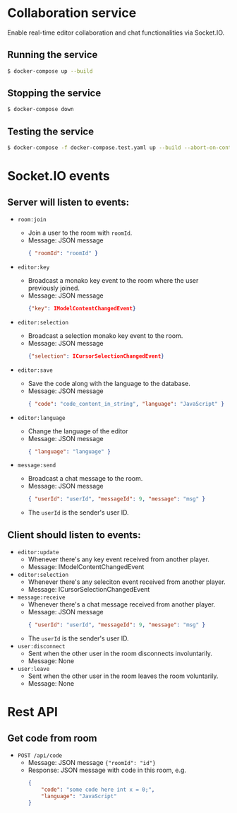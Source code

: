 # Collaboration service
Enable real-time editor collaboration and chat functionalities via Socket.IO.

## Running the service

```sh
$ docker-compose up --build
```

## Stopping the service
```sh
$ docker-compose down
```

## Testing the service
```sh
$ docker-compose -f docker-compose.test.yaml up --build --abort-on-container-exit
```

# Socket.IO events

## Server will listen to events:

- `room:join`
  - Join a user to the room with `roomId`.
  - Message: JSON message
    ```json
    { "roomId": "roomId" }
    ```
- `editor:key`
  - Broadcast a monako key event to the room where the user previously joined.
  - Message: JSON message
    ```json
    {"key": IModelContentChangedEvent}
    ```
- `editor:selection`
  - Broadcast a selection monako key event to the room.
  - Message: JSON message
    ```json
    {"selection": ICursorSelectionChangedEvent}
    ```
- `editor:save`
  - Save the code along with the language to the database.
  - Message: JSON message
    ```json
    { "code": "code_content_in_string", "language": "JavaScript" }
    ```

- `editor:language`
  - Change the language of the editor
  - Message: JSON message
    ```json
    { "language": "language" }
    ```

- `message:send`
  - Broadcast a chat message to the room.
  - Message: JSON message
    ```json
    { "userId": "userId", "messageId": 9, "message": "msg" }
    ```
  - The `userId` is the sender's user ID.

## Client should listen to events:

- `editor:update`
  - Whenever there's any key event received from another player.
  - Message: IModelContentChangedEvent
- `editor:selection`
  - Whenever there's any seleciton event received from another player.
  - Message: ICursorSelectionChangedEvent
- `message:receive`
  - Whenever there's a chat message received from another player.
  - Message: JSON message
    ```json
    { "userId": "userId", "messageId": 9, "message": "msg" }
    ```
  - The `userId` is the sender's user ID.
- `user:disconnect`
  - Sent when the other user in the room disconnects involuntarily.
  - Message: None
- `user:leave`
  - Sent when the other user in the room leaves the room voluntarily.
  - Message: None

# Rest API

## Get code from room
- `POST /api/code`
    - Message: JSON message `{"roomId": "id"}`
    - Response: JSON message with code in this room, e.g.
        ```json
        {
            "code": "some code here int x = 0;",
            "language": "JavaScript"
        }
        ```
